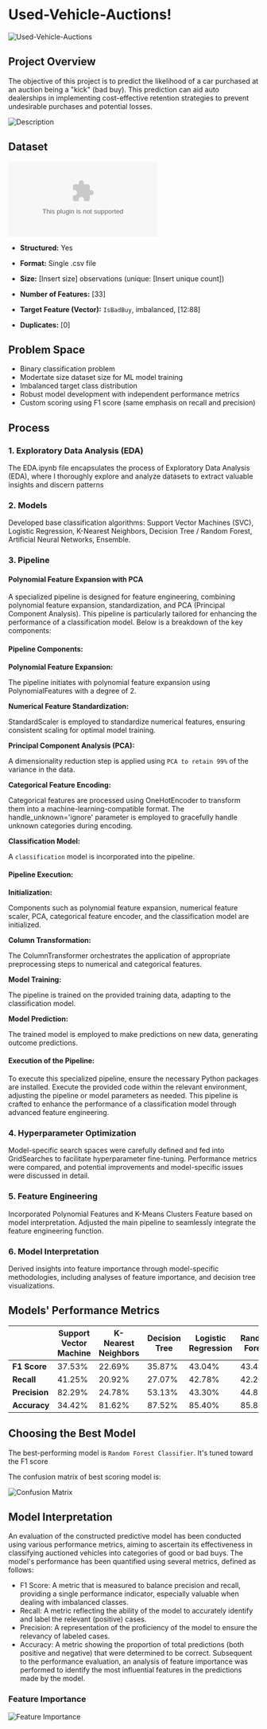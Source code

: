 # Used-Vehicle-Auctions!

![Used-Vehicle-Auctions](/Images/605.png)

## Project Overview

The objective of this project is to predict the likelihood of a car purchased at an auction being a "kick" (bad buy). This prediction can aid auto dealerships in implementing cost-effective retention strategies to prevent undesirable purchases and potential losses.

![Description](/Images/14-745.png)

## Dataset

![Download](/Data/data_train.csv)

- **Structured:** Yes
- **Format:** Single .csv file
- **Size:** [Insert size] observations (unique: [Insert unique count])
- **Number of Features:** [33]
- **Target Feature (Vector):** `IsBadBuy`, imbalanced, [12:88]

- **Duplicates:** [0]

## Problem Space

- Binary classification problem
- Modertate size dataset size for ML model training
- Imbalanced target class distribution
- Robust model development with independent performance metrics
- Custom scoring using F1 score (same emphasis on recall and precision)

## Process

### 1. Exploratory Data Analysis (EDA)

The EDA.ipynb file encapsulates the process of Exploratory Data Analysis (EDA), where I thoroughly explore and analyze datasets to extract valuable insights and discern patterns

### 2. Models

Developed base classification algorithms: Support Vector Machines (SVC), Logistic Regression, K-Nearest Neighbors, Decision Tree / Random Forest, Artificial Neural Networks, Ensemble.

### 3. Pipeline

#### Polynomial Feature Expansion with PCA

A specialized pipeline is designed for feature engineering, combining polynomial feature expansion, standardization, and PCA (Principal Component Analysis). This pipeline is particularly tailored for enhancing the performance of a classification model. Below is a breakdown of the key components:

#### Pipeline Components:

**Polynomial Feature Expansion:**

The pipeline initiates with polynomial feature expansion using PolynomialFeatures with a degree of 2.

**Numerical Feature Standardization:**

StandardScaler is employed to standardize numerical features, ensuring consistent scaling for optimal model training.

**Principal Component Analysis (PCA):**

A dimensionality reduction step is applied using `PCA to retain 99%` of the variance in the data.

**Categorical Feature Encoding:**

Categorical features are processed using OneHotEncoder to transform them into a machine-learning-compatible format. The handle_unknown='ignore' parameter is employed to gracefully handle unknown categories during encoding.

**Classification Model:**

A `classification` model is incorporated into the pipeline.

#### Pipeline Execution:

**Initialization:**

Components such as polynomial feature expansion, numerical feature scaler, PCA, categorical feature encoder, and the classification model are initialized.

**Column Transformation:**

The ColumnTransformer orchestrates the application of appropriate preprocessing steps to numerical and categorical features.

**Model Training:**

The pipeline is trained on the provided training data, adapting to the classification model.

**Model Prediction:**

The trained model is employed to make predictions on new data, generating outcome predictions.

#### Execution of the Pipeline:

To execute this specialized pipeline, ensure the necessary Python packages are installed. Execute the provided code within the relevant environment, adjusting the pipeline or model parameters as needed. This pipeline is crafted to enhance the performance of a classification model through advanced feature engineering.

### 4. Hyperparameter Optimization

Model-specific search spaces were carefully defined and fed into GridSearches to facilitate hyperparameter fine-tuning. Performance metrics were compared, and potential improvements and model-specific
issues were discussed in detail.

### 5. Feature Engineering

Incorporated Polynomial Features and K-Means Clusters Feature based on model interpretation. Adjusted the main pipeline to seamlessly integrate the feature engineering function.

### 6. Model Interpretation

Derived insights into feature importance through model-specific methodologies, including analyses of feature importance, and decision tree visualizations.

## Models' Performance Metrics

|               | Support Vector Machine | K-Nearest Neighbors | Decision Tree | Logistic Regression | Random Forest | ANN    |
| :------------ | ---------------------- | ------------------- | ------------- | ------------------- | ------------- | ------ |
| **F1 Score**  | 37.53%                 | 22.69%              | 35.87%        | 43.04%              | 43.48%        | 37.73% |
| **Recall**    | 41.25%                 | 20.92%              | 27.07%        | 42.78%              | 42.20%        | 28.72% |
| **Precision** | 82.29%                 | 24.78%              | 53.13%        | 43.30%              | 44.85%        | 54.98% |
| **Accuracy**  | 34.42%                 | 81.62%              | 87.52%        | 85.40%              | 85.86%        | 87.78% |

## Choosing the Best Model

The best-performing model is `Random Forest Classifier`. It's tuned toward the F1 score

The confusion matrix of best scoring model is:

![Confusion Matrix](/Images/Best-Model-RF.png)

## Model Interpretation

An evaluation of the constructed predictive model has been conducted using various performance metrics, aiming to ascertain its effectiveness in classifying auctioned vehicles into categories of good or bad buys. The model's performance has been quantified using several metrics, defined as follows:

- F1 Score: A metric that is measured to balance precision and recall, providing a single performance indicator, especially valuable when dealing with imbalanced classes.
- Recall: A metric reflecting the ability of the model to accurately identify and label the relevant (positive) cases.
- Precision: A representation of the proficiency of the model to ensure the relevancy of labeled cases.
- Accuracy: A metric showing the proportion of total predictions (both positive and negative) that were determined to be correct.
  Subsequent to the performance evaluation, an analysis of feature importance was performed to identify the most influential features in the predictions made by the model.

### Feature Importance

![Feature Importance](/Images/Feature-Importance.png)
